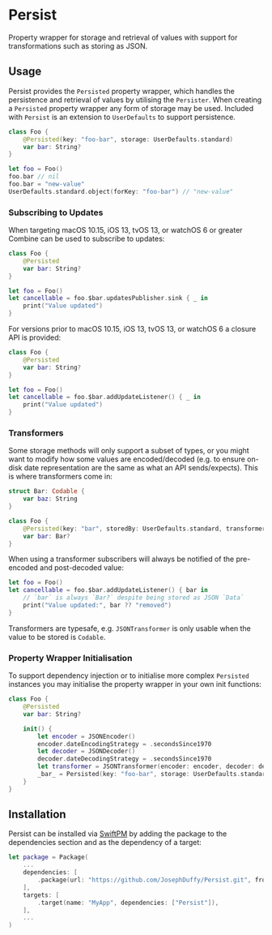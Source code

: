 # Persist

Property wrapper for storage and retrieval of values with support for transformations such as storing as JSON.

## Usage

Persist provides the `Persisted` property wrapper, which handles the persistence and retrieval of values by utilising the `Persister`. When creating a `Persisted` property wrapper any form of storage may be used. Included with `Persist` is an extension to `UserDefaults` to support persistence.

```swift
class Foo {
    @Persisted(key: "foo-bar", storage: UserDefaults.standard)
    var bar: String?
}

let foo = Foo()
foo.bar // nil
foo.bar = "new-value"
UserDefaults.standard.object(forKey: "foo-bar") // "new-value"
```

### Subscribing to Updates

When targeting macOS 10.15, iOS 13, tvOS 13, or watchOS 6 or greater Combine can be used to subscribe to updates:

```swift
class Foo {
    @Persisted
    var bar: String?
}

let foo = Foo()
let cancellable = foo.$bar.updatesPublisher.sink { _ in
    print("Value updated")
}
```

For versions prior to macOS 10.15, iOS 13, tvOS 13, or watchOS 6 a closure API is provided:

```swift
class Foo {
    @Persisted
    var bar: String?
}

let foo = Foo()
let cancellable = foo.$bar.addUpdateListener() { _ in
    print("Value updated")
}
```

### Transformers

Some storage methods will only support a subset of types, or you might want to modify how some values are encoded/decoded (e.g. to ensure on-disk date representation are the same as what an API sends/expects). This is where transformers come in:

```swift
struct Bar: Codable {
    var baz: String
}

class Foo {
    @Persisted(key: "bar", storedBy: UserDefaults.standard, transformer: JSONTransformer())
    var bar: Bar?
}
```

When using a transformer subscribers will always be notified of the pre-encoded and post-decoded value:

```swift
let foo = Foo()
let cancellable = foo.$bar.addUpdateListener() { bar in
    // `bar` is always `Bar?` despite being stored as JSON `Data`
    print("Value updated:", bar ?? "removed")
}
```

Transformers are typesafe, e.g. `JSONTransformer` is only usable when the value to be stored is `Codable`.

### Property Wrapper Initialisation

To support dependency injection or to initialise more complex `Persisted` instances you may initialise the property wrapper in your own init functions:

```swift
class Foo {
    @Persisted
    var bar: String?

    init() {
        let encoder = JSONEncoder()
        encoder.dateEncodingStrategy = .secondsSince1970
        let decoder = JSONDecoder()
        decoder.dateDecodingStrategy = .secondsSince1970
        let transformer = JSONTransformer(encoder: encoder, decoder: decoder)
        _bar_ = Persisted(key: "foo-bar", storage: UserDefaults.standard, transformer: transformer)
    }
}
```

## Installation

Persist can be installed via [SwiftPM](https://github.com/apple/swift-package-manager) by adding the package to the dependencies section and as the dependency of a target:

```swift
let package = Package(
    ...
    dependencies: [
        .package(url: "https://github.com/JosephDuffy/Persist.git", from: "0.1.0"),
    ],
    targets: [
        .target(name: "MyApp", dependencies: ["Persist"]),
    ],
    ...
)
```